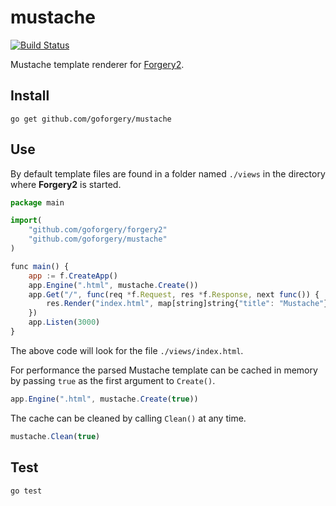 # mustache

[![Build Status](https://secure.travis-ci.org/goforgery/mustache.png?branch=master)](http://travis-ci.org/goforgery/mustache)

Mustache template renderer for [Forgery2](https://github.com/goforgery/forgery2).

## Install

    go get github.com/goforgery/mustache

## Use

By default template files are found in a folder named `./views` in the directory where __Forgery2__ is started.

```javascript
package main

import(
    "github.com/goforgery/forgery2"
    "github.com/goforgery/mustache"
)

func main() {
    app := f.CreateApp()
    app.Engine(".html", mustache.Create())
    app.Get("/", func(req *f.Request, res *f.Response, next func()) {
        res.Render("index.html", map[string]string{"title": "Mustache"})
    })
    app.Listen(3000)
}
```

The above code will look for the file `./views/index.html`.

For performance the parsed Mustache template can be cached in memory by passing `true` as the first argument to `Create()`. 

```javascript
app.Engine(".html", mustache.Create(true))
```

The cache can be cleaned by calling `Clean()` at any time.

```javascript
mustache.Clean(true)
```

## Test

    go test
